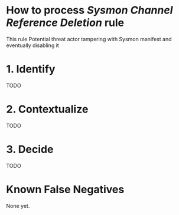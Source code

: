 # How to process *Sysmon Channel Reference Deletion* rule
This rule Potential threat actor tampering with Sysmon manifest and eventually disabling it

# 1. Identify
TODO

# 2. Contextualize
TODO

# 3. Decide
TODO

# Known False Negatives
None yet.
